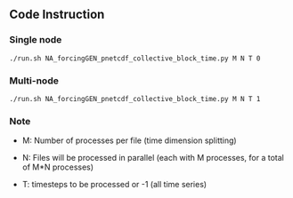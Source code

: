 ## Code Instruction
### Single node
```
./run.sh NA_forcingGEN_pnetcdf_collective_block_time.py M N T 0
```
### Multi-node
```
./run.sh NA_forcingGEN_pnetcdf_collective_block_time.py M N T 1
```
### Note
- M: Number of processes per file (time dimension splitting)
  
- N: Files will be processed in parallel (each with M processes, for a total of M*N processes)
  
- T: timesteps to be processed or -1 (all time series)